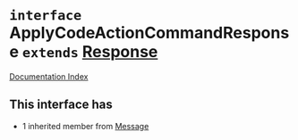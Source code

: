 # `interface` ApplyCodeActionCommandResponse `extends` [Response](../interface.Response/README.md)

[Documentation Index](../README.md)

## This interface has

- 1 inherited member from [Message](../interface.Message/README.md)


